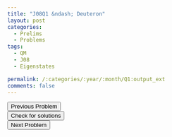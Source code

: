 ```yaml
---
title: "J08Q1 &ndash; Deuteron"
layout: post
categories:
  - Prelims
  - Problems
tags:
  - QM
  - J08
  - Eigenstates

permalink: /:categories/:year/:month/Q1:output_ext
comments: false
---
```

<object data="2008J1Q.pdf" type="application/pdf" width="100%" height="500"></object>

<div class='navbar'>
	<div float='left'><button onclick="window.location='E3.html'" >Previous Problem</button></div>
	<div float='center'><button onclick="window.location='https://princetonprelim.com/prelim/20/'">Check for solutions</button></div>
	<div float='right'><button onclick="window.location='Q2.html'" > Next Problem</button></div>
</div>
